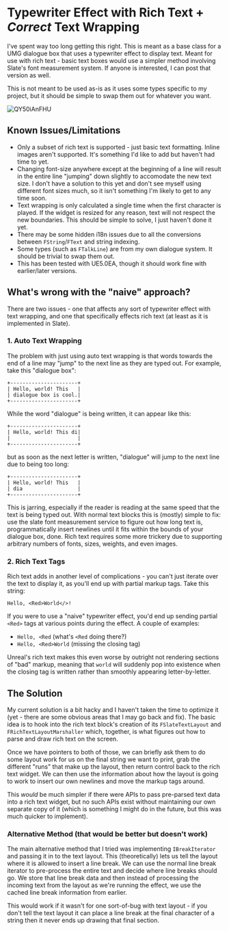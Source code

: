 # Typewriter Effect with Rich Text + *Correct* Text Wrapping

I've spent way too long getting this right. This is meant as a base class for a UMG dialogue box that uses a typewriter effect to
display text. Meant for use with rich text - basic text boxes would use a simpler method involving Slate's font measurement system. If
anyone is interested, I can post that version as well.

This is not meant to be used as-is as it uses some types specific to my project, but it should be simple to swap them out for whatever
you want.

![QY50iAnFHU](https://user-images.githubusercontent.com/472625/120946044-fd0e7a80-c6ef-11eb-91dc-e9ce39d5dcbf.gif)


## Known Issues/Limitations

* Only a subset of rich text is supported - just basic text formatting. Inline images aren't supported. It's something I'd like to add
  but haven't had time to yet.
* Changing font-size anywhere except at the beginning of a line will result in the entire line "jumping" down slightly to accomodate the
  new text size. I don't have a solution to this yet and don't see myself using different font sizes much, so it isn't something I'm
  likely to get to any time soon.
* Text wrapping is only calculated a single time when the first character is played. If the widget is resized for any reason, text will
  not respect the new boundaries. This should be simple to solve, I just haven't done it yet.
* There may be some hidden i18n issues due to all the conversions between `FString`/`FText` and string indexing.
* Some types (such as `FTalkLine`) are from my own dialogue system. It should be trivial to swap them out.
* This has been tested with UE5.0EA, though it should work fine with earlier/later versions.

## What's wrong with the "naive" approach?

There are two issues - one that affects any sort of typewriter effect with text wrapping, and one that specifically
effects rich text (at least as it is implemented in Slate).

### 1. Auto Text Wrapping

The problem with just using auto text wrapping is that words towards the end of a line may "jump" to the next line as they are typed out.
For example, take this "dialogue box":

```
+----------------------+
| Hello, world! This   |
| dialogue box is cool.|
+----------------------+
```

While the word "dialogue" is being written, it can appear like this:

```
+----------------------+
| Hello, world! This di|
|                      |
+----------------------+
```

but as soon as the next letter is written, "dialogue" will jump to the next line due to being too long:

```
+----------------------+
| Hello, world! This   |
| dia                  |
+----------------------+
```

This is jarring, especially if the reader is reading at the same speed that the text is being typed out. With normal text blocks this is
(mostly) simple to fix: use the slate font measurement service to figure out how long text is, programmatically insert newlines until it
fits within the bounds of your dialogue box, done. Rich text requires some more trickery due to supporting arbitrary numbers of fonts, sizes,
weights, and even images.

### 2. Rich Text Tags

Rich text adds in another level of complications - you can't just iterate over the text to display it, as you'll end up with partial markup tags.
Take this string:

```
Hello, <Red>World</>!
```

If you were to use a "naive" typewriter effect, you'd end up sending partial `<Red>` tags at various points during the effect. A couple of examples:

* `Hello, <Red` (what's `<Red` doing there?)
* `Hello, <Red>World` (missing the closing tag)

Unreal's rich text makes this even worse by outright not rendering sections of "bad" markup, meaning that `world` will suddenly pop into existence when
the closing tag is written rather than smoothly appearing letter-by-letter.

## The Solution

My current solution is a bit hacky and I haven't taken the time to optimize it (yet - there are some obvious areas that I may go back and fix). The
basic idea is to hook into the rich text block's creation of its `FSlateTextLayout` and `FRichTextLayoutMarshaller` which, together, is what figures
out how to parse and draw rich text on the screen.

Once we have pointers to both of those, we can briefly ask them to do some layout work for us on the final string we want to print, grab the different
"runs" that make up the layout, then return control back to the rich text widget. We can then use the information about how the layout is going to work
to insert our own newlines and move the markup tags around.

This *would* be much simpler if there were APIs to pass pre-parsed text data into a rich text widget, but no such APIs exist without maintaining our own
separate copy of it (which is something I might do in the future, but this was much quicker to implement).

### Alternative Method (that would be better but doesn't work)

The main alternative method that I tried was implementing `IBreakIterator` and passing it in to the text layout. This (theoretically) lets us tell the
layout where it is allowed to insert a line break. We can use the normal line break iterator to pre-process the entire text and decide where line breaks should
go. We store that line break data and then instead of processing the incoming text from the layout as we're running the effect, we use the cached line break information
from earlier.

This would work if it wasn't for one sort-of-bug with text layout - if you don't tell the text layout it can place a line break at the final character of a string then
it never ends up drawing that final section.

